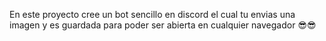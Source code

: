 En este proyecto cree un bot sencillo en discord el cual tu envias una imagen y es guardada para poder ser abierta en cualquier navegador 😎😎
